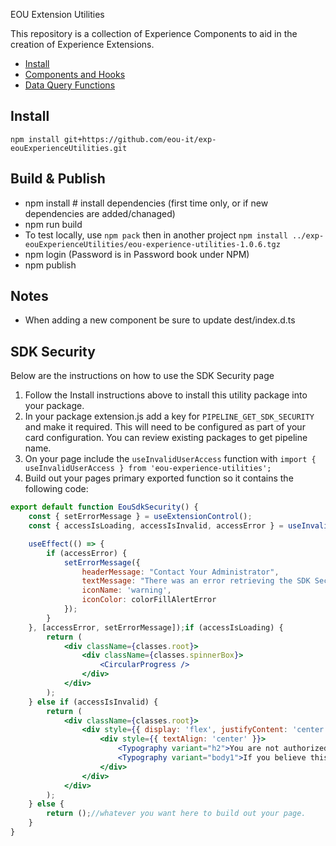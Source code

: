  EOU Extension Utilities

This repository is a collection of Experience Components to aid in the creation of Experience Extensions.

- [Install](#install)
- [Components and Hooks](#components-and-hooks)
- [Data Query Functions](#data-query-functions)

## Install

```
npm install git+https://github.com/eou-it/exp-eouExperienceUtilities.git
```

## Build & Publish
- npm install  # install dependencies (first time only, or if new dependencies are added/chanaged)
- npm run build
- To test locally, use `npm pack` then in another project `npm install ../exp-eouExperienceUtilities/eou-experience-utilities-1.0.6.tgz`
- npm login (Password is in Password book under NPM)
- npm publish


## Notes
- When adding a new component be sure to update dest/index.d.ts


## SDK Security
Below are the instructions on how to use the SDK Security page
1. Follow the Install instructions above to install this utility package into your package.
2. In your package extension.js add a key for `PIPELINE_GET_SDK_SECURITY` and make it required. This will need to be configured as part of your card configuration. You can review existing packages to get pipeline name.
3. On your page include the `useInvalidUserAccess` function with `import { useInvalidUserAccess } from 'eou-experience-utilities';`
4. Build out your pages primary exported function so it contains the following code:
```jsx
export default function EouSdkSecurity() {
	const { setErrorMessage } = useExtensionControl();
	const { accessIsLoading, accessIsInvalid, accessError } = useInvalidUserAccess('EouSdkSecurity');

	useEffect(() => {
		if (accessError) {
			setErrorMessage({
				headerMessage: "Contact Your Administrator",
				textMessage: "There was an error retrieving the SDK Security Authorized Access",
				iconName: 'warning',
				iconColor: colorFillAlertError
			});
		}
	}, [accessError, setErrorMessage]);if (accessIsLoading) {
		return (
			<div className={classes.root}>
				<div className={classes.spinnerBox}>
					<CircularProgress />
				</div>
			</div>
		);
	} else if (accessIsInvalid) {
		return (
			<div className={classes.root}>
				<div style={{ display: 'flex', justifyContent: 'center', marginTop: '10rem' }}>
					<div style={{ textAlign: 'center' }}>
						<Typography variant="h2">You are not authorized to access this page</Typography>
						<Typography variant="body1">If you believe this is incorrect please submit a ticket to EOU IT by emailing infosys@eou.edu</Typography>
					</div>
				</div>
			</div>
		);
	} else {
		return ();//whatever you want here to build out your page.
	}
}
```